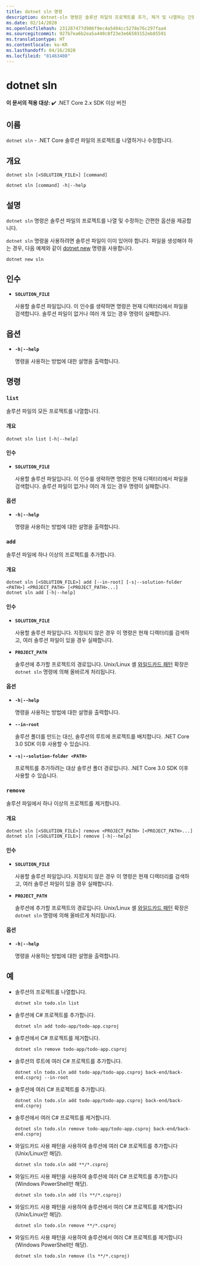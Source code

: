 ```yaml
---
title: dotnet sln 명령
description: dotnet-sln 명령은 솔루션 파일의 프로젝트를 추가, 제거 및 나열하는 간편한 옵션을 제공합니다.
ms.date: 02/14/2020
ms.openlocfilehash: 231287477d986f9ec4a5404cc5278e76c297faa4
ms.sourcegitcommit: 927b7ea6b2ea5a440c8f23e3e66503152eb85591
ms.translationtype: HT
ms.contentlocale: ko-KR
ms.lasthandoff: 04/16/2020
ms.locfileid: "81463408"
---
```

# <a name="dotnet-sln"></a>dotnet sln

**이 문서의 적용 대상:** ✔️ .NET Core 2.x SDK 이상 버전

## <a name="name"></a>이름

`dotnet sln` - .NET Core 솔루션 파일의 프로젝트를 나열하거나 수정합니다.

## <a name="synopsis"></a>개요

```dotnetcli
dotnet sln [<SOLUTION_FILE>] [command]

dotnet sln [command] -h|--help
```

## <a name="description"></a>설명

`dotnet sln` 명령은 솔루션 파일의 프로젝트를 나열 및 수정하는 간편한 옵션을 제공합니다.

`dotnet sln` 명령을 사용하려면 솔루션 파일이 이미 있어야 합니다. 파일을 생성해야 하는 경우, 다음 예제와 같이 [dotnet new](dotnet-new.md) 명령을 사용합니다.

```dotnetcli
dotnet new sln
```

## <a name="arguments"></a>인수

- **`SOLUTION_FILE`**

  사용할 솔루션 파일입니다. 이 인수를 생략하면 명령은 현재 디렉터리에서 파일을 검색합니다. 솔루션 파일이 없거나 여러 개 있는 경우 명령이 실패합니다.

## <a name="options"></a>옵션

- **`-h|--help`**

  명령을 사용하는 방법에 대한 설명을 출력합니다.

## <a name="commands"></a>명령

### `list`

솔루션 파일의 모든 프로젝트를 나열합니다.

#### <a name="synopsis"></a>개요

```dotnetcli
dotnet sln list [-h|--help]
```

#### <a name="arguments"></a>인수

- **`SOLUTION_FILE`**

  사용할 솔루션 파일입니다. 이 인수를 생략하면 명령은 현재 디렉터리에서 파일을 검색합니다. 솔루션 파일이 없거나 여러 개 있는 경우 명령이 실패합니다.

#### <a name="options"></a>옵션

- **`-h|--help`**

  명령을 사용하는 방법에 대한 설명을 출력합니다.
  
### `add`

솔루션 파일에 하나 이상의 프로젝트를 추가합니다.

#### <a name="synopsis"></a>개요

```dotnetcli
dotnet sln [<SOLUTION_FILE>] add [--in-root] [-s|--solution-folder <PATH>] <PROJECT_PATH> [<PROJECT_PATH>...]
dotnet sln add [-h|--help]
```

#### <a name="arguments"></a>인수

- **`SOLUTION_FILE`**

  사용할 솔루션 파일입니다. 지정되지 않은 경우 이 명령은 현재 디렉터리를 검색하고, 여러 솔루션 파일이 있을 경우 실패합니다.

- **`PROJECT_PATH`**

  솔루션에 추가할 프로젝트의 경로입니다. Unix/Linux 셸 [와일드카드 패턴](https://en.wikipedia.org/wiki/Glob_(programming)) 확장은 `dotnet sln` 명령에 의해 올바르게 처리됩니다.

#### <a name="options"></a>옵션

- **`-h|--help`**

  명령을 사용하는 방법에 대한 설명을 출력합니다.

- **`--in-root`**

  솔루션 폴더를 만드는 대신, 솔루션의 루트에 프로젝트를 배치합니다. .NET Core 3.0 SDK 이후 사용할 수 있습니다.

- **`-s|--solution-folder <PATH>`**

  프로젝트를 추가하려는 대상 솔루션 폴더 경로입니다. .NET Core 3.0 SDK 이후 사용할 수 있습니다.

### `remove`

솔루션 파일에서 하나 이상의 프로젝트를 제거합니다.

#### <a name="synopsis"></a>개요

```dotnetcli
dotnet sln [<SOLUTION_FILE>] remove <PROJECT_PATH> [<PROJECT_PATH>...]
dotnet sln [<SOLUTION_FILE>] remove [-h|--help]
```

#### <a name="arguments"></a>인수

- **`SOLUTION_FILE`**

  사용할 솔루션 파일입니다. 지정되지 않은 경우 이 명령은 현재 디렉터리를 검색하고, 여러 솔루션 파일이 있을 경우 실패합니다.

- **`PROJECT_PATH`**

  솔루션에 추가할 프로젝트의 경로입니다. Unix/Linux 셸 [와일드카드 패턴](https://en.wikipedia.org/wiki/Glob_(programming)) 확장은 `dotnet sln` 명령에 의해 올바르게 처리됩니다.

#### <a name="options"></a>옵션

- **`-h|--help`**

  명령을 사용하는 방법에 대한 설명을 출력합니다.

## <a name="examples"></a>예

- 솔루션의 프로젝트를 나열합니다.

  ```dotnetcli
  dotnet sln todo.sln list
  ```

- 솔루션에 C# 프로젝트를 추가합니다.

  ```dotnetcli
  dotnet sln add todo-app/todo-app.csproj
  ```

- 솔루션에서 C# 프로젝트를 제거합니다.

  ```dotnetcli
  dotnet sln remove todo-app/todo-app.csproj
  ```

- 솔루션의 루트에 여러 C# 프로젝트를 추가합니다.

  ```dotnetcli
  dotnet sln todo.sln add todo-app/todo-app.csproj back-end/back-end.csproj --in-root
  ```

- 솔루션에 여러 C# 프로젝트를 추가합니다.

  ```dotnetcli
  dotnet sln todo.sln add todo-app/todo-app.csproj back-end/back-end.csproj
  ```

- 솔루션에서 여러 C# 프로젝트를 제거합니다.

  ```dotnetcli
  dotnet sln todo.sln remove todo-app/todo-app.csproj back-end/back-end.csproj
  ```

- 와일드카드 사용 패턴을 사용하여 솔루션에 여러 C# 프로젝트를 추가합니다(Unix/Linux만 해당).

  ```dotnetcli
  dotnet sln todo.sln add **/*.csproj
  ```

- 와일드카드 사용 패턴을 사용하여 솔루션에 여러 C# 프로젝트를 추가합니다(Windows PowerShell만 해당).

  ```dotnetcli
  dotnet sln todo.sln add (ls **/*.csproj)
  ```

- 와일드카드 사용 패턴을 사용하여 솔루션에서 여러 C# 프로젝트를 제거합니다(Unix/Linux만 해당).

  ```dotnetcli
  dotnet sln todo.sln remove **/*.csproj
  ```

- 와일드카드 사용 패턴을 사용하여 솔루션에서 여러 C# 프로젝트를 제거합니다(Windows PowerShell만 해당).

  ```dotnetcli
  dotnet sln todo.sln remove (ls **/*.csproj)
  ```
